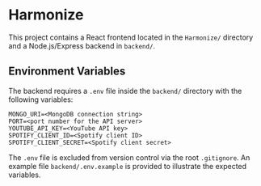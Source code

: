 # Harmonize

This project contains a React frontend located in the `Harmonize/` directory and a Node.js/Express backend in `backend/`.

## Environment Variables

The backend requires a `.env` file inside the `backend/` directory with the following variables:

```
MONGO_URI=<MongoDB connection string>
PORT=<port number for the API server>
YOUTUBE_API_KEY=<YouTube API key>
SPOTIFY_CLIENT_ID=<Spotify client ID>
SPOTIFY_CLIENT_SECRET=<Spotify client secret>
```

The `.env` file is excluded from version control via the root `.gitignore`.
An example file `backend/.env.example` is provided to illustrate the expected
variables.
